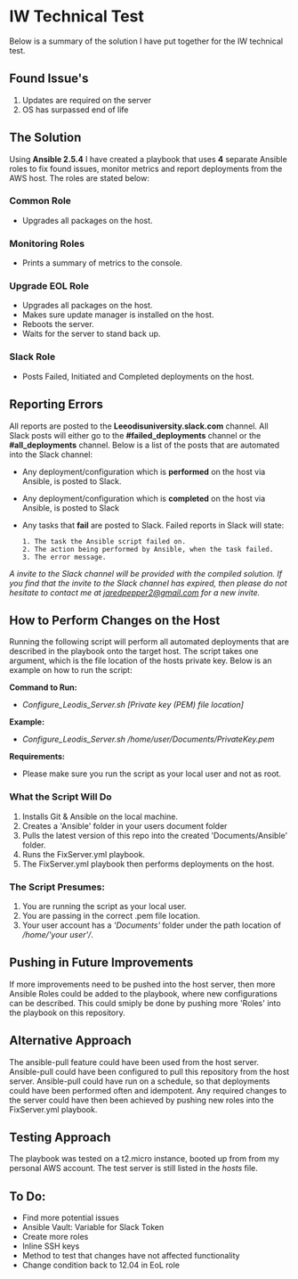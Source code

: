 # IW Technical Test
Below is a summary of the solution I have put together for the IW technical test.

## Found Issue's
1. Updates are required on the server
2. OS has surpassed end of life

## The Solution
Using **Ansible 2.5.4** I have created a playbook that uses **4** separate Ansible roles to fix found issues, monitor metrics and report deployments from the AWS host. The roles are stated below:

### Common Role
- Upgrades all packages on the host.
### Monitoring Roles
- Prints a summary of metrics to the console.
### Upgrade EOL Role
- Upgrades all packages on the host.
- Makes sure update manager is installed on the host.
- Reboots the server.
- Waits for the server to stand back up.
### Slack Role
- Posts Failed, Initiated and Completed deployments on the host.  

## Reporting Errors
All reports are posted to the **Leeodisuniversity.slack.com** channel. All Slack posts will either go to the **#failed_deployments** channel or the **#all_deployments** channel. Below is a list of the posts that are automated into the Slack channel:

- Any deployment/configuration which is **performed** on the host via Ansible, is posted to Slack.
- Any deployment/configuration which is **completed** on the host via Ansible, is posted to Slack
- Any tasks that **fail** are posted to Slack. Failed reports in Slack will state:

      1. The task the Ansible script failed on.
      2. The action being performed by Ansible, when the task failed.
      3. The error message.

*A invite to the Slack channel will be provided with the compiled solution. If you find that the invite to the Slack channel has expired, then please do not hesitate to contact me at jaredpepper2@gmail.com for a new invite.*

## How to Perform Changes on the Host
Running the following script will perform all automated deployments that are described in the playbook onto the target host. The script takes one argument, which is the file location of the hosts private key. Below is an example on how to run the script:

**Command to Run:**
- *Configure_Leodis_Server.sh [Private key (PEM) file location]*

**Example:**
- *Configure_Leodis_Server.sh /home/user/Documents/PrivateKey.pem*

**Requirements:**
- Please make sure you run the script as your local user and not as root.

### What the Script Will Do
1. Installs Git & Ansible on the local machine.
2. Creates a 'Ansible' folder in your users document folder
3. Pulls the latest version of this repo into the created 'Documents/Ansible' folder.
4. Runs the FixServer.yml playbook.
5. The FixServer.yml playbook then performs deployments on the host.

### The Script Presumes:
1. You are running the script as your local user.
2. You are passing in the correct .pem file location.
3. Your user account has a *'Documents'* folder under the path location of */home/'your user'/*.

## Pushing in Future Improvements
If more improvements need to be pushed into the host server, then more Ansible Roles could be added to the playbook, where new configurations can be described. This could smiply be done by pushing more 'Roles' into the playbook on this repository.  

## Alternative Approach
The ansible-pull feature could have been used from the host server. Ansible-pull could have been configured to pull this repository from the host server. Ansible-pull could have run on a schedule, so that deployments could have been performed often and idempotent. Any required changes to the server could have then been achieved by pushing new roles into the FixServer.yml playbook.

## Testing Approach
The playbook was tested on a t2.micro instance, booted up from from my personal AWS account. The test server is still listed in the *hosts* file.

## To Do:
- Find more potential issues
- Ansible Vault: Variable for Slack Token
- Create more roles
- Inline SSH keys
- Method to test that changes have not affected functionality
- Change condition back to 12.04 in EoL role
